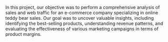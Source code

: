 In this project, our objective was to perform a comprehensive analysis of sales and web traffic for an e-commerce company specializing in online teddy bear sales. 
Our goal was to uncover valuable insights, including identifying the best-selling products, understanding revenue patterns, and evaluating the effectiveness of various marketing campaigns in terms of product margins.
